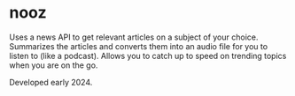# nooz
Uses a news API to get relevant articles on a subject of your choice. Summarizes the articles and converts them into an audio file for you to listen to (like a podcast).
Allows you to catch up to speed on trending topics when you are on the go.

Developed early 2024.
